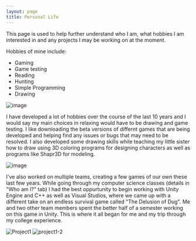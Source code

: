 ```yaml
---
layout: page
title: Personal Life
---
```


This page is used to help further understand who I am, what hobbies I am interested in and any projects I may be working on at the moment.

Hobbies of mine include:
- Gaming
- Game testing
- Reading
- Hunting
- Simple Programming
- Drawing


![image](https://user-images.githubusercontent.com/75332276/100810796-d567ee00-33fe-11eb-93a6-acbf977f4ed2.png)


   I have developed a lot of hobbies over the course of the last 10 years and I would say my main choices in relaxing would have to be drawing and game testing. I like downloading the beta versions of differnt games that are being developed and helping find any issues or bugs that may need to be resolved. I also developed some drawing skills while teaching my little sister how to draw using 3D coloring programs for designing characters as well as programs like Shapr3D for modeling.


![image](https://user-images.githubusercontent.com/75332276/100810227-9a18ef80-33fd-11eb-9490-5320808ac2f3.png)
 

   I've also worked on multiple teams, creating a few games of our own these last few years. While going through my computer science classes (details in "Who am I?" tab) I had the best oppurtunity to begin working with Unity Engine and C++ as well as Visual Studios, where we came up with a different take on an endless survival game called "The Delusion of Dug". Me and two other team members spent the better half of a semester working on this game in Unity. This is where it all began for me and my trip through my college experience. 
   
 
![Project1](https://user-images.githubusercontent.com/75332276/100812086-c9c9f680-3401-11eb-9a4d-d5d88f3fd5c1.png) 
![project1-2](https://user-images.githubusercontent.com/75332276/100812122-dea68a00-3401-11eb-942c-b58affee2b69.png)
